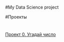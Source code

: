 #My Data Science project

#Проекты
#
[Проект 0. Угадай число](https://github.com/LukiyanK/Data-Science/tree/master/Project_0)